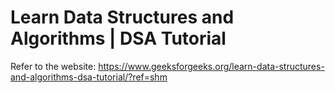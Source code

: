 # Learn Data Structures and Algorithms | DSA Tutorial

Refer to the website: https://www.geeksforgeeks.org/learn-data-structures-and-algorithms-dsa-tutorial/?ref=shm
